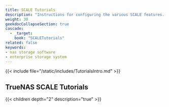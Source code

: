 ```yaml
---
title: SCALE Tutorials
description: "Instructions for configuring the various SCALE features. Articles are organized parallel to the SCALE interface layout."
weight: 30
geekdocCollapseSection: true
cascade:
  - _target:
    book: "SCALETutorials"
related: false
keywords:
- nas storage software
- enterprise storage system
---
```


{{< include file="/static/includes/TutorialsIntro.md" >}}

<div class="noprint">

## TrueNAS SCALE Tutorials

{{< children depth="2" description="true" >}}

</div>

